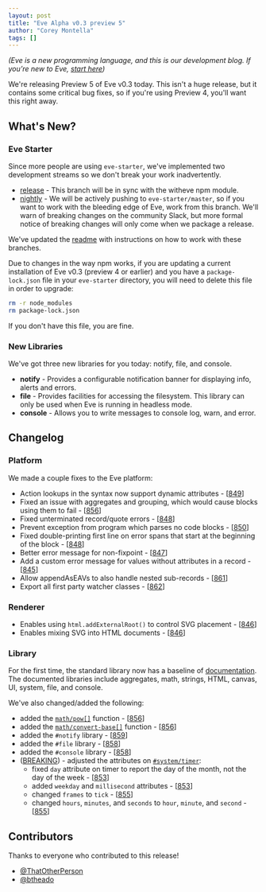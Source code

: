 ```yaml
---
layout: post
title: "Eve Alpha v0.3 preview 5"
author: "Corey Montella"
tags: []
---
```


_(Eve is a new programming language, and this is our development blog. If you’re new to Eve, [start here](http://witheve.com))_

We're releasing Preview 5 of Eve v0.3 today. This isn't a huge release, but it contains some critical bug fixes, so if you're using Preview 4, you'll want this right away.

## What's New?

### Eve Starter

Since more people are using `eve-starter`, we've implemented two development streams so we don't break your work inadvertently.

- [release](https://github.com/witheve/eve-starter/tree/release) - This branch will be in sync with the witheve npm module.
- [nightly](https://github.com/witheve/eve-starter) - We will be actively pushing to `eve-starter/master`, so if you want to work with the bleeding edge of Eve, work from this branch. We'll warn of breaking changes on the community Slack, but more formal notice of breaking changes will only come when we package a release.

We've updated the [readme](https://github.com/witheve/eve-starter) with instructions on how to work with these branches.

Due to changes in the way npm works, if you are updating a current installation of Eve v0.3 (preview 4 or earlier) and you have a `package-lock.json` file in your `eve-starter` directory, you will need to delete this file in order to upgrade:

```sh
rm -r node_modules
rm package-lock.json
```

If you don't have this file, you are fine.

### New Libraries

We've got three new libraries for you today: notify, file, and console.

- **notify** - Provides a configurable notification banner for displaying info, alerts and errors.
- **file** - Provides facilities for accessing the filesystem. This library can only be used when Eve is running in headless mode.
- **console** - Allows you to write messages to console log, warn, and error.

## Changelog

### Platform

We made a couple fixes to the Eve platform:

- Action lookups in the syntax now support dynamic attributes - [[849](https://github.com/witheve/Eve/pull/846)]
- Fixed an issue with aggregates and grouping, which would cause blocks using them to fail - [[856](https://github.com/witheve/Eve/pull/856)]
- Fixed unterminated record/quote errors - [[848](https://github.com/witheve/Eve/pull/848)]
- Prevent exception from program which parses no code blocks - [[850](https://github.com/witheve/Eve/pull/850)]
- Fixed double-printing first line on error spans that start at the beginning of the block - [[848](https://github.com/witheve/Eve/pull/848)]
- Better error message for non-fixpoint - [[847](https://github.com/witheve/Eve/pull/847)]
- Add a custom error message for values without attributes in a record - [[845](https://github.com/witheve/Eve/pull/845)]
- Allow appendAsEAVs to also handle nested sub-records - [[861](https://github.com/witheve/Eve/pull/861)]
- Export all first party watcher classes - [[862](https://github.com/witheve/Eve/pull/862)]

### Renderer

- Enables using `html.addExternalRoot()` to control SVG placement - [[846](https://github.com/witheve/Eve/pull/846)]
- Enables mixing SVG into HTML documents - [[846](https://github.com/witheve/Eve/pull/846)]

### Library

For the first time, the standard library now has a baseline of [documentation](http://docs.witheve.com/v0.3/handbook/libraries/stdlib/). The documented libraries include aggregates, math, strings, HTML, canvas, UI, system, file, and console.

We've also changed/added the following:

- added the [`math/pow[]`](https://github.com/witheve/Eve/blob/master/src/runtime/stdlib.ts#L191) function - [[856](https://github.com/witheve/Eve/pull/856)]
- added the [`math/convert-base[]`](https://github.com/witheve/Eve/blob/master/src/runtime/stdlib.ts#L211) function - [[856](https://github.com/witheve/Eve/pull/856)]
- added the `#notify` library - [[859](https://github.com/witheve/Eve/pull/859)]
- added the `#file` library - [[858](https://github.com/witheve/Eve/pull/858)]
- added the `#console` library - [[858](https://github.com/witheve/Eve/pull/858)]
- ([BREAKING](https://groups.google.com/forum/#!topic/eve-talk/SF_ittD0nU8)) - adjusted the attributes on [`#system/timer`](http://docs-next.witheve.com/v0.3/handbook/libraries/stdlib/#system):
    - fixed `day` attribute on timer to report the day of the month, not the day of the week - [[853](https://github.com/witheve/Eve/pull/853)]
    - added `weekday` and `millisecond` attributes - [[853](https://github.com/witheve/Eve/pull/853)]
    - changed `frames` to `tick` - [[855](https://github.com/witheve/Eve/pull/855)]
    - changed `hours`, `minutes`, and `seconds` to `hour`, `minute`, and `second` - [[855](https://github.com/witheve/Eve/pull/855)]

## Contributors

Thanks to everyone who contributed to this release!

- [@ThatOtherPerson](https://github.com/ThatOtherPerson)
- [@btheado](https://github.com/btheado)

